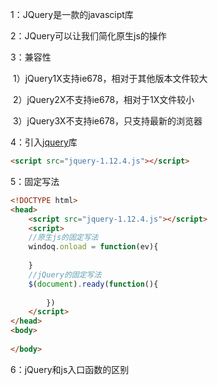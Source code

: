 1：JQuery是一款的javascipt库

2：JQuery可以让我们简化原生js的操作

3：兼容性

​	1）jQuery1X支持ie678，相对于其他版本文件较大

​	2）jQuery2X不支持ie678，相对于1X文件较小

​	3）jQuery3X不支持ie678，只支持最新的浏览器

4：引入[jquery](https://www.baidu.com/link?url=y_UFrwt4JG7vTQNZMoeTdGNzzRJS88nmITEesdGVrEa&wd=&eqid=9b0068090010aef6000000055f79f5eb)库

```html
<script src="jquery-1.12.4.js"></script>
```

5：固定写法

```html
<!DOCTYPE html>
<head>
    <script src="jquery-1.12.4.js"></script>
    <script>
	//原生js的固定写法
 	windoq.onload = function(ev){
        
    }
    //jQuery的固定写法
    $(document).ready(function(){
            
        })
    </script>
</head>
<body>
    
</body>
```

6：jQuery和js入口函数的区别

